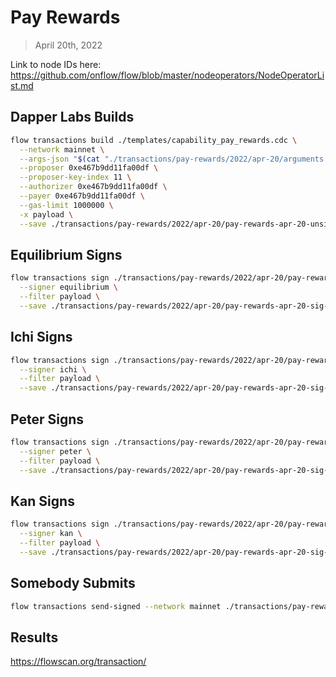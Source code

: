 # Pay Rewards
> April 20th, 2022

Link to node IDs here: https://github.com/onflow/flow/blob/master/nodeoperators/NodeOperatorList.md

## Dapper Labs Builds

```sh
flow transactions build ./templates/capability_pay_rewards.cdc \
  --network mainnet \
  --args-json "$(cat "./transactions/pay-rewards/2022/apr-20/arguments.json")" \
  --proposer 0xe467b9dd11fa00df \
  --proposer-key-index 11 \
  --authorizer 0xe467b9dd11fa00df \
  --payer 0xe467b9dd11fa00df \
  --gas-limit 1000000 \
  -x payload \
  --save ./transactions/pay-rewards/2022/apr-20/pay-rewards-apr-20-unsigned.rlp
```

## Equilibrium Signs

```sh
flow transactions sign ./transactions/pay-rewards/2022/apr-20/pay-rewards-apr-20-unsigned.rlp \
  --signer equilibrium \
  --filter payload \
  --save ./transactions/pay-rewards/2022/apr-20/pay-rewards-apr-20-sig-1.rlp
```

## Ichi Signs

```sh
flow transactions sign ./transactions/pay-rewards/2022/apr-20/pay-rewards-apr-20-sig-1.rlp \
  --signer ichi \
  --filter payload \
  --save ./transactions/pay-rewards/2022/apr-20/pay-rewards-apr-20-sig-2.rlp
```

## Peter Signs

```sh
flow transactions sign ./transactions/pay-rewards/2022/apr-20/pay-rewards-apr-20-sig-2.rlp \
  --signer peter \
  --filter payload \
  --save ./transactions/pay-rewards/2022/apr-20/pay-rewards-apr-20-sig-3.rlp
```

## Kan Signs

```sh
flow transactions sign ./transactions/pay-rewards/2022/apr-20/pay-rewards-apr-20-sig-3.rlp \
  --signer kan \
  --filter payload \
  --save ./transactions/pay-rewards/2022/apr-20/pay-rewards-apr-20-sig-complete.rlp
```

## Somebody Submits

```sh
flow transactions send-signed --network mainnet ./transactions/pay-rewards/2022/apr-20/pay-rewards-apr-20-sig-complete.rlp
```

## Results

https://flowscan.org/transaction/
